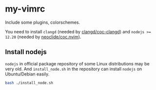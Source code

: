 # my-vimrc

Include some plugins, colorschemes.

You need to install `clangd` (needed by [clangd/coc-clangd]("https://github.com/clangd/coc-clangd")) and `nodejs >= 12.20` (needed by [neoclide/coc.nvim]("https://github.com/neoclide/coc.nvim")).

## Install nodejs

`nodejs` in official package repository of some Linux distributions may be very old. And `install_node.sh` in the repository can install `nodejs` on Ubuntu/Debian easily.
```bash
bash ./install_node.sh
```


